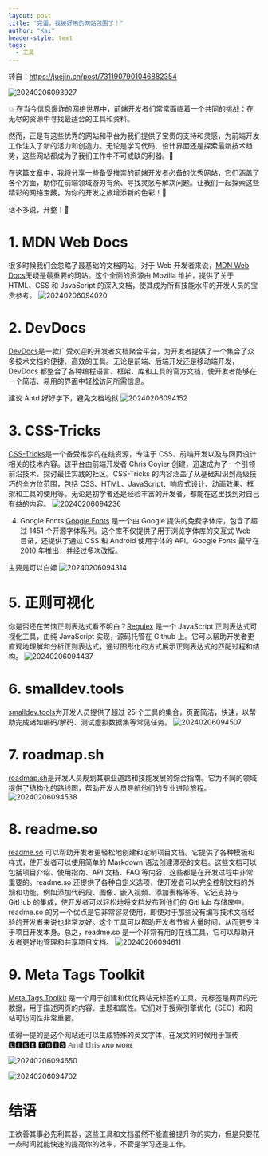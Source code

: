 ```yaml
---
layout: post
title: "完蛋，我被好用的网站包围了！"
author: "Kai"
header-style: text
tags:
  - 工具
---
```

转自：https://juejin.cn/post/7311907901046882354

![20240206093927](https://raw.githubusercontent.com/fannkaii/MyPicBed/master/images/20240206093927.png)

💥 在当今信息爆炸的网络世界中，前端开发者们常常面临着一个共同的挑战：在无尽的资源中寻找最适合的工具和资料。

然而，正是有这些优秀的网站和平台为我们提供了宝贵的支持和灵感，为前端开发工作注入了新的活力和创造力。无论是学习代码、设计界面还是探索最新技术趋势，这些网站都成为了我们工作中不可或缺的利器。🔧

在这篇文章中，我将分享一些备受推崇的前端开发者必备的优秀网站，它们涵盖了各个方面，助你在前端领域游刃有余、寻找灵感与解决问题。让我们一起探索这些精彩的网络宝藏，为你的开发之旅增添新的色彩！🌈

话不多说，开整！🔑

# 1. MDN Web Docs
很多时候我们会忽略了最基础的文档网站，对于 Web 开发者来说，[MDN Web Docs](https://developer.mozilla.org/)无疑是最重要的网站。这个全面的资源由 Mozilla 维护，提供了关于 HTML、CSS 和 JavaScript 的深入文档，使其成为所有技能水平的开发人员的宝贵参考。
![20240206094020](https://raw.githubusercontent.com/fannkaii/MyPicBed/master/images/20240206094020.png)

# 2. DevDocs
[DevDocs](https://devdocs.io/)是一款广受欢迎的开发者文档聚合平台，为开发者提供了一个集合了众多技术文档的便捷、高效的工具。无论是前端、后端开发还是移动端开发，DevDocs 都整合了各种编程语言、框架、库和工具的官方文档，使开发者能够在一个简洁、易用的界面中轻松访问所需信息。

建议 Antd 好好学下，避免文档地狱
![20240206094152](https://raw.githubusercontent.com/fannkaii/MyPicBed/master/images/20240206094152.png)

# 3. CSS-Tricks
[CSS-Tricks](https://css-tricks.com/)是一个备受推崇的在线资源，专注于 CSS、前端开发以及与网页设计相关的技术内容。该平台由前端开发者 Chris Coyier 创建，迅速成为了一个引领前沿技术、探讨最佳实践的社区。CSS-Tricks 的内容涵盖了从基础知识到高级技巧的全方位范围，包括 CSS、HTML、JavaScript、响应式设计、动画效果、框架和工具的使用等。无论是初学者还是经验丰富的开发者，都能在这里找到对自己有益的内容。
![20240206094236](https://raw.githubusercontent.com/fannkaii/MyPicBed/master/images/20240206094236.png)

4. Google Fonts
[Google Fonts](https://fonts.google.com/) 是一个由 Google 提供的免费字体库，包含了超过 1451 个开源字体系列。这个库不仅提供了用于浏览字体库的交互式 Web 目录，还提供了通过 CSS 和 Android 使用字体的 API。Google Fonts 最早在 2010 年推出，并经过多次改版。

主要是可以白嫖
![20240206094314](https://raw.githubusercontent.com/fannkaii/MyPicBed/master/images/20240206094314.png)

# 5. 正则可视化
你是否还在苦恼正则表达式看不明白？[Regulex](https://jex.im/regulex/) 是一个 JavaScript 正则表达式可视化工具，由纯 JavaScript 实现，源码托管在 Github 上。它可以帮助开发者更直观地理解和分析正则表达式，通过图形化的方式展示正则表达式的匹配过程和结构。
![20240206094437](https://raw.githubusercontent.com/fannkaii/MyPicBed/master/images/20240206094437.png)

# 6. smalldev.tools
[smalldev.tools](https://smalldev.tools/)为开发人员提供了超过 25 个工具的集合，页面简洁，快速，以帮助完成诸如编码/解码、测试虚拟数据集等常见任务。
![20240206094507](https://raw.githubusercontent.com/fannkaii/MyPicBed/master/images/20240206094507.png)

# 7. roadmap.sh
[roadmap.sh](https://roadmap.sh/)是开发人员规划其职业道路和技能发展的综合指南。它为不同的领域提供了结构化的路线图，帮助开发人员导航他们的专业进阶旅程。
![20240206094538](https://raw.githubusercontent.com/fannkaii/MyPicBed/master/images/20240206094538.png)

# 8. readme.so
[readme.so](https://readme.so/cn) 可以帮助开发者更轻松地创建和定制项目文档。它提供了各种模板和样式，使开发者可以使用简单的 Markdown 语法创建漂亮的文档。这些文档可以包括项目介绍、使用指南、API 文档、FAQ 等内容，这些都是在开发过程中非常重要的。readme.so 还提供了各种自定义选项，使开发者可以完全控制文档的外观和功能，例如添加代码段、图像、嵌入视频、添加表格等等。它还支持与 GitHub 的集成，使开发者可以轻松地将文档发布到他们的 GitHub 存储库中。readme.so 的另一个优点是它非常容易使用，即使对于那些没有编写技术文档经验的开发者来说也非常友好。这个工具可以帮助开发者节省大量时间，从而更专注于项目开发本身。总之，readme.so 是一个非常有用的在线工具，它可以帮助开发者更好地管理和共享项目文档。
![20240206094611](https://raw.githubusercontent.com/fannkaii/MyPicBed/master/images/20240206094611.png)

# 9. Meta Tags Toolkit
[Meta Tags Toolkit](https://metatags.io/) 是一个用于创建和优化网站元标签的工具。元标签是网页的元数据，用于描述网页的内容、主题和属性。它们对于搜索引擎优化（SEO）和网站可访问性非常重要。

值得一提的是这个网站还可以生成特殊的英文字体，在发文的时候用于宣传 🅻🅸🅺🅴 🆃🅷🅸🆂 𝔸𝕟𝕕 𝕥𝕙𝕚𝕤 ᴀɴᴅ ᴍᴏʀᴇ

![20240206094650](https://raw.githubusercontent.com/fannkaii/MyPicBed/master/images/20240206094650.png)

![20240206094702](https://raw.githubusercontent.com/fannkaii/MyPicBed/master/images/20240206094702.png)

# 结语
工欲善其事必先利其器，这些工具和文档虽然不能直接提升你的实力，但是只要花一点时间就能快速的提高你的效率，不管是学习还是工作。
